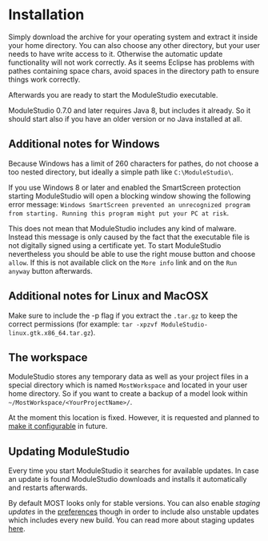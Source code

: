 # Installation

Simply download the archive for your operating system and extract it inside your home directory. You can also choose any other directory, but your user needs to have write access to it. Otherwise the automatic update functionality will not work correctly. As it seems Eclipse has problems with pathes containing space chars, avoid spaces in the directory path to ensure things work correctly.

Afterwards you are ready to start the ModuleStudio executable.

ModuleStudio 0.7.0 and later requires Java 8, but includes it already. So it should start also if you have an older version or no Java installed at all.

## Additional notes for Windows

Because Windows has a limit of 260 characters for pathes, do not choose a too nested directory, but ideally a simple path like `C:\ModuleStudio\`.

If you use Windows 8 or later and enabled the SmartScreen protection starting ModuleStudio will open a blocking window showing the following error message: `Windows SmartScreen prevented an unrecognized program from starting. Running this program might put your PC at risk`.

This does not mean that ModuleStudio includes any kind of malware. Instead this message is only caused by the fact that the executable file is not digitally signed using a certificate yet. To start ModuleStudio nevertheless you should be able to use the right mouse button and choose `allow`. If this is not available click on the `More info` link and on the `Run anyway` button afterwards.

## Additional notes for Linux and MacOSX

Make sure to include the -p flag if you extract the `.tar.gz` to keep the correct permissions (for example: `tar -xpzvf ModuleStudio-linux.gtk.x86_64.tar.gz`).

## The workspace

ModuleStudio stores any temporary data as well as your project files in a special directory which is named `MostWorkspace` and located in your user home directory. So if you want to create a backup of a model look within `~/MostWorkspace/<YourProjectName>/`.

At the moment this location is fixed. However, it is requested and planned to [make it configurable](https://github.com/Guite/MostGenerator/issues/832) in future.

## Updating ModuleStudio

Every time you start ModuleStudio it searches for available updates. In case an update is found ModuleStudio downloads and installs it automatically and restarts afterwards.

By default MOST looks only for stable versions. You can also enable *staging updates* in the [preferences](30-UserInterface.md#preferences) though in order to include also unstable updates which includes every new build. You can read more about staging updates [here](30-UserInterface.md#modulestudio-base-preferences).
